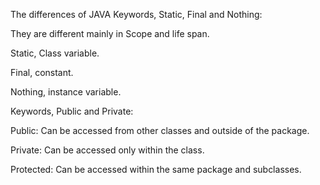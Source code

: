 The differences of JAVA Keywords, Static, Final and Nothing:

They are different mainly in Scope and life span.

Static, Class variable.

Final, constant.

Nothing, instance variable.

Keywords, Public and Private:

Public: Can be accessed from other classes and outside of the package.

Private: Can be accessed only within the class.

Protected: Can be accessed within the same package and subclasses.

